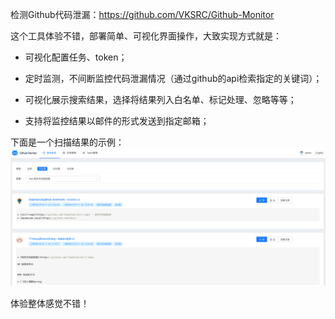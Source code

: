 检测Github代码泄漏：https://github.com/VKSRC/Github-Monitor

这个工具体验不错，部署简单、可视化界面操作，大致实现方式就是：

-   可视化配置任务、token；
-   定时监测，不间断监控代码泄漏情况（通过github的api检索指定的关键词）；

-   可视化展示搜索结果，选择将结果列入白名单、标记处理、忽略等等；

-   支持将监控结果以邮件的形式发送到指定邮箱；

    

下面是一个扫描结果的示例：![image-20191125155133185](assets/监测代码泄漏.png)



体验整体感觉不错！